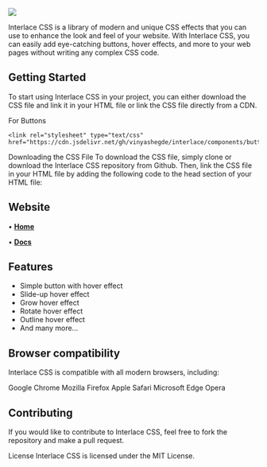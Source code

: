 [![](https://raw.githubusercontent.com/vinyashegde/interlace/main/img/banner.png)](https://vinyashegde.github.io/interlace/index.html)

Interlace CSS is a library of modern and unique CSS effects that you can use to enhance the look and feel of your website. With Interlace CSS, you can easily add eye-catching buttons, hover effects, and more to your web pages without writing any complex CSS code.

## Getting Started
To start using Interlace CSS in your project, you can either download the CSS file and link it in your HTML file or link the CSS file directly from a CDN.

For Buttons
```
<link rel="stylesheet" type="text/css" href="https://cdn.jsdelivr.net/gh/vinyashegde/interlace/components/buttons/buttons.css">
```

Downloading the CSS File
To download the CSS file, simply clone or download the Interlace CSS repository from Github. Then, link the CSS file in your HTML file by adding the following code to the head section of your HTML file:

## Website

• [**Home**](https://vinyashegde.github.io/interlace/index.html)

• [**Docs**](https://vinyashegde.github.io/interlace/docs.html)

## Features
- Simple button with hover effect
- Slide-up hover effect
- Grow hover effect
- Rotate hover effect
- Outline hover effect
- And many more...

## Browser compatibility
Interlace CSS is compatible with all modern browsers, including:

Google Chrome
Mozilla Firefox
Apple Safari
Microsoft Edge
Opera

## Contributing
If you would like to contribute to Interlace CSS, feel free to fork the repository and make a pull request.

License
Interlace CSS is licensed under the MIT License.

